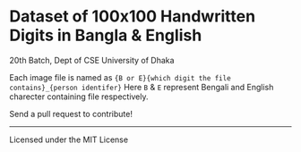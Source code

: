 # Dataset of 100x100 Handwritten Digits in Bangla &amp; English

20th Batch, Dept of CSE
University of Dhaka

Each image file is named as `{B or E}{which digit the file contains}_{person identifer}`
Here `B` & `E` represent Bengali and English charecter containing file respectively.

Send a pull request to contribute!

----
Licensed under the MIT License
